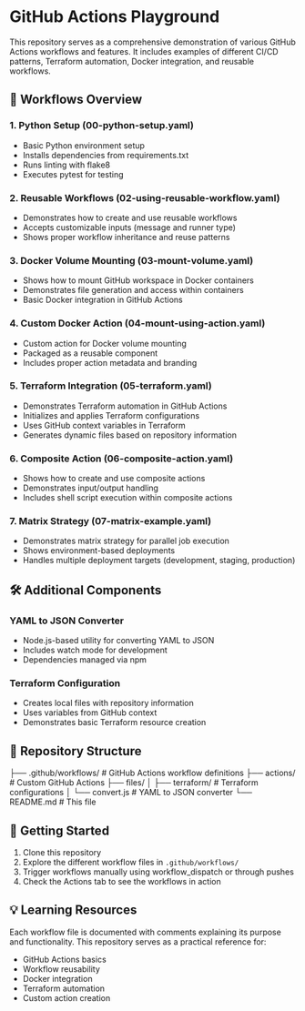 # GitHub Actions Playground

This repository serves as a comprehensive demonstration of various GitHub Actions workflows and features. It includes examples of different CI/CD patterns, Terraform automation, Docker integration, and reusable workflows.

## 🚀 Workflows Overview

### 1. Python Setup (00-python-setup.yaml)
- Basic Python environment setup
- Installs dependencies from requirements.txt
- Runs linting with flake8
- Executes pytest for testing

### 2. Reusable Workflows (02-using-reusable-workflow.yaml)
- Demonstrates how to create and use reusable workflows
- Accepts customizable inputs (message and runner type)
- Shows proper workflow inheritance and reuse patterns

### 3. Docker Volume Mounting (03-mount-volume.yaml)
- Shows how to mount GitHub workspace in Docker containers
- Demonstrates file generation and access within containers
- Basic Docker integration in GitHub Actions

### 4. Custom Docker Action (04-mount-using-action.yaml)
- Custom action for Docker volume mounting
- Packaged as a reusable component
- Includes proper action metadata and branding

### 5. Terraform Integration (05-terraform.yaml)
- Demonstrates Terraform automation in GitHub Actions
- Initializes and applies Terraform configurations
- Uses GitHub context variables in Terraform
- Generates dynamic files based on repository information

### 6. Composite Action (06-composite-action.yaml)
- Shows how to create and use composite actions
- Demonstrates input/output handling
- Includes shell script execution within composite actions

### 7. Matrix Strategy (07-matrix-example.yaml)
- Demonstrates matrix strategy for parallel job execution
- Shows environment-based deployments
- Handles multiple deployment targets (development, staging, production)

## 🛠️ Additional Components

### YAML to JSON Converter
- Node.js-based utility for converting YAML to JSON
- Includes watch mode for development
- Dependencies managed via npm

### Terraform Configuration
- Creates local files with repository information
- Uses variables from GitHub context
- Demonstrates basic Terraform resource creation

## 📝 Repository Structure

├── .github/workflows/ # GitHub Actions workflow definitions
├── actions/ # Custom GitHub Actions
├── files/
│ ├── terraform/ # Terraform configurations
│ └── convert.js # YAML to JSON converter
└── README.md # This file

## 🚦 Getting Started

1. Clone this repository
2. Explore the different workflow files in `.github/workflows/`
3. Trigger workflows manually using workflow_dispatch or through pushes
4. Check the Actions tab to see the workflows in action

## 💡 Learning Resources

Each workflow file is documented with comments explaining its purpose and functionality. This repository serves as a practical reference for:
- GitHub Actions basics
- Workflow reusability
- Docker integration
- Terraform automation
- Custom action creation


